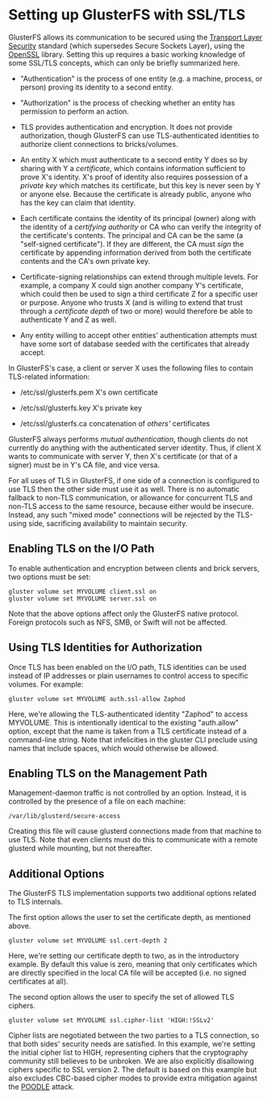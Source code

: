 # Setting up GlusterFS with SSL/TLS

GlusterFS allows its communication to be secured using the [Transport Layer
Security][tls] standard (which supersedes Secure Sockets Layer), using the
[OpenSSL][ossl] library.  Setting this up requires a basic working knowledge of
some SSL/TLS concepts, which can only be briefly summarized here.

 * "Authentication" is the process of one entity (e.g. a machine, process, or
   person) proving its identity to a second entity.

 * "Authorization" is the process of checking whether an entity has permission
   to perform an action.

 * TLS provides authentication and encryption.  It does not provide
   authorization, though GlusterFS can use TLS-authenticated identities to
   authorize client connections to bricks/volumes.

 * An entity X which must authenticate to a second entity Y does so by sharing
   with Y a *certificate*, which contains information sufficient to prove X's
   identity.  X's proof of identity also requires possession of a *private key*
   which matches its certificate, but this key is never seen by Y or anyone
   else.  Because the certificate is already public, anyone who has the key can
   claim that identity.

 * Each certificate contains the identity of its principal (owner) along with
   the identity of a *certifying authority* or CA who can verify the integrity
   of the certificate's contents.  The principal and CA can be the same (a
   "self-signed certificate").  If they are different, the CA must *sign* the
   certificate by appending information derived from both the certificate
   contents and the CA's own private key.

  * Certificate-signing relationships can extend through multiple levels.  For
    example, a company X could sign another company Y's certificate, which could
    then be used to sign a third certificate Z for a specific user or purpose.
    Anyone who trusts X (and is willing to extend that trust through a
    *certificate depth* of two or more) would therefore be able to authenticate
    Y and Z as well.

  * Any entity willing to accept other entities' authentication attempts must
    have some sort of database seeded with the certificates that already accept.

In GlusterFS's case, a client or server X uses the following files to contain
TLS-related information:

  * /etc/ssl/glusterfs.pem	X's own certificate

  * /etc/ssl/glusterfs.key	X's private key

  * /etc/ssl/glusterfs.ca	concatenation of *others'* certificates

GlusterFS always performs *mutual authentication*, though clients do not
currently do anything with the authenticated server identity.  Thus, if client X
wants to communicate with server Y, then X's certificate (or that of a signer)
must be in Y's CA file, and vice versa.

For all uses of TLS in GlusterFS, if one side of a connection is configured to
use TLS then the other side must use it as well.  There is no automatic fallback
to non-TLS communication, or allowance for concurrent TLS and non-TLS access to
the same resource, because either would be insecure.  Instead, any such "mixed
mode" connections will be rejected by the TLS-using side, sacrificing
availability to maintain security.

## Enabling TLS on the I/O Path

To enable authentication and encryption between clients and brick servers, two
options must be set:

	gluster volume set MYVOLUME client.ssl on
	gluster volume set MYVOLUME server.ssl on

Note that the above options affect only the GlusterFS native protocol.  Foreign
protocols such as NFS, SMB, or Swift will not be affected.

## Using TLS Identities for Authorization

Once TLS has been enabled on the I/O path, TLS identities can be used instead of
IP addresses or plain usernames to control access to specific volumes.  For
example:

	gluster volume set MYVOLUME auth.ssl-allow Zaphod

Here, we're allowing the TLS-authenticated identity "Zaphod" to access MYVOLUME.
This is intentionally identical to the existing "auth.allow" option, except that
the name is taken from a TLS certificate instead of a command-line string.  Note
that infelicities in the gluster CLI preclude using names that include spaces,
which would otherwise be allowed.

## Enabling TLS on the Management Path

Management-daemon traffic is not controlled by an option.  Instead, it is
controlled by the presence of a file on each machine:

	/var/lib/glusterd/secure-access

Creating this file will cause glusterd connections made from that machine to use
TLS.  Note that even clients must do this to communicate with a remote glusterd
while mounting, but not thereafter.

## Additional Options

The GlusterFS TLS implementation supports two additional options related to TLS
internals.

The first option allows the user to set the certificate depth, as mentioned
above.

	gluster volume set MYVOLUME ssl.cert-depth 2

Here, we're setting our certificate depth to two, as in the introductory
example.  By default this value is zero, meaning that only certificates which
are directly specified in the local CA file will be accepted (i.e. no signed
certificates at all).

The second option allows the user to specify the set of allowed TLS ciphers.

	gluster volume set MYVOLUME ssl.cipher-list 'HIGH:!SSLv2'

Cipher lists are negotiated between the two parties to a TLS connection, so
that both sides' security needs are satisfied.  In this example, we're setting
the initial cipher list to HIGH, representing ciphers that the cryptography
community still believes to be unbroken.  We are also explicitly disallowing
ciphers specific to SSL version 2.  The default is based on this example but
also excludes CBC-based cipher modes to provide extra mitigation against the
[POODLE][poo] attack.

[tls]: http://tools.ietf.org/html/rfc5246
[ossl]: https://www.openssl.org/
[poo]: http://web.nvd.nist.gov/view/vuln/detail?vulnId=CVE-2014-3566

